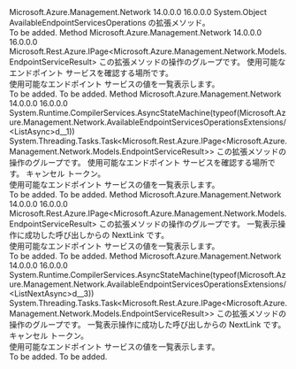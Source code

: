 <Type Name="AvailableEndpointServicesOperationsExtensions" FullName="Microsoft.Azure.Management.Network.AvailableEndpointServicesOperationsExtensions">
  <TypeSignature Language="C#" Value="public static class AvailableEndpointServicesOperationsExtensions" />
  <TypeSignature Language="ILAsm" Value=".class public auto ansi abstract sealed beforefieldinit AvailableEndpointServicesOperationsExtensions extends System.Object" />
  <TypeSignature Language="DocId" Value="T:Microsoft.Azure.Management.Network.AvailableEndpointServicesOperationsExtensions" />
  <TypeSignature Language="VB.NET" Value="Public Module AvailableEndpointServicesOperationsExtensions" />
  <TypeSignature Language="F#" Value="type AvailableEndpointServicesOperationsExtensions = class" />
  <AssemblyInfo>
    <AssemblyName>Microsoft.Azure.Management.Network</AssemblyName>
    <AssemblyVersion>14.0.0.0</AssemblyVersion>
    <AssemblyVersion>16.0.0.0</AssemblyVersion>
  </AssemblyInfo>
  <Base>
    <BaseTypeName>System.Object</BaseTypeName>
  </Base>
  <Interfaces />
  <Docs>
    <summary>
            AvailableEndpointServicesOperations の拡張メソッド。
            </summary>
    <remarks>To be added.</remarks>
  </Docs>
  <Members>
    <Member MemberName="List">
      <MemberSignature Language="C#" Value="public static Microsoft.Rest.Azure.IPage&lt;Microsoft.Azure.Management.Network.Models.EndpointServiceResult&gt; List (this Microsoft.Azure.Management.Network.IAvailableEndpointServicesOperations operations, string location);" />
      <MemberSignature Language="ILAsm" Value=".method public static hidebysig class Microsoft.Rest.Azure.IPage`1&lt;class Microsoft.Azure.Management.Network.Models.EndpointServiceResult&gt; List(class Microsoft.Azure.Management.Network.IAvailableEndpointServicesOperations operations, string location) cil managed" />
      <MemberSignature Language="DocId" Value="M:Microsoft.Azure.Management.Network.AvailableEndpointServicesOperationsExtensions.List(Microsoft.Azure.Management.Network.IAvailableEndpointServicesOperations,System.String)" />
      <MemberSignature Language="VB.NET" Value="&lt;Extension()&gt;&#xA;Public Function List (operations As IAvailableEndpointServicesOperations, location As String) As IPage(Of EndpointServiceResult)" />
      <MemberSignature Language="F#" Value="static member List : Microsoft.Azure.Management.Network.IAvailableEndpointServicesOperations * string -&gt; Microsoft.Rest.Azure.IPage&lt;Microsoft.Azure.Management.Network.Models.EndpointServiceResult&gt;" Usage="Microsoft.Azure.Management.Network.AvailableEndpointServicesOperationsExtensions.List (operations, location)" />
      <MemberType>Method</MemberType>
      <AssemblyInfo>
        <AssemblyName>Microsoft.Azure.Management.Network</AssemblyName>
        <AssemblyVersion>14.0.0.0</AssemblyVersion>
        <AssemblyVersion>16.0.0.0</AssemblyVersion>
      </AssemblyInfo>
      <ReturnValue>
        <ReturnType>Microsoft.Rest.Azure.IPage&lt;Microsoft.Azure.Management.Network.Models.EndpointServiceResult&gt;</ReturnType>
      </ReturnValue>
      <Parameters>
        <Parameter Name="operations" Type="Microsoft.Azure.Management.Network.IAvailableEndpointServicesOperations" RefType="this" />
        <Parameter Name="location" Type="System.String" />
      </Parameters>
      <Docs>
        <param name="operations">
            この拡張メソッドの操作のグループです。
            </param>
        <param name="location">
            使用可能なエンドポイント サービスを確認する場所です。
            </param>
        <summary>
            使用可能なエンドポイント サービスの値を一覧表示します。
            </summary>
        <returns>To be added.</returns>
        <remarks>To be added.</remarks>
      </Docs>
    </Member>
    <Member MemberName="ListAsync">
      <MemberSignature Language="C#" Value="public static System.Threading.Tasks.Task&lt;Microsoft.Rest.Azure.IPage&lt;Microsoft.Azure.Management.Network.Models.EndpointServiceResult&gt;&gt; ListAsync (this Microsoft.Azure.Management.Network.IAvailableEndpointServicesOperations operations, string location, System.Threading.CancellationToken cancellationToken = null);" />
      <MemberSignature Language="ILAsm" Value=".method public static hidebysig class System.Threading.Tasks.Task`1&lt;class Microsoft.Rest.Azure.IPage`1&lt;class Microsoft.Azure.Management.Network.Models.EndpointServiceResult&gt;&gt; ListAsync(class Microsoft.Azure.Management.Network.IAvailableEndpointServicesOperations operations, string location, valuetype System.Threading.CancellationToken cancellationToken) cil managed" />
      <MemberSignature Language="DocId" Value="M:Microsoft.Azure.Management.Network.AvailableEndpointServicesOperationsExtensions.ListAsync(Microsoft.Azure.Management.Network.IAvailableEndpointServicesOperations,System.String,System.Threading.CancellationToken)" />
      <MemberSignature Language="F#" Value="static member ListAsync : Microsoft.Azure.Management.Network.IAvailableEndpointServicesOperations * string * System.Threading.CancellationToken -&gt; System.Threading.Tasks.Task&lt;Microsoft.Rest.Azure.IPage&lt;Microsoft.Azure.Management.Network.Models.EndpointServiceResult&gt;&gt;" Usage="Microsoft.Azure.Management.Network.AvailableEndpointServicesOperationsExtensions.ListAsync (operations, location, cancellationToken)" />
      <MemberType>Method</MemberType>
      <AssemblyInfo>
        <AssemblyName>Microsoft.Azure.Management.Network</AssemblyName>
        <AssemblyVersion>14.0.0.0</AssemblyVersion>
        <AssemblyVersion>16.0.0.0</AssemblyVersion>
      </AssemblyInfo>
      <Attributes>
        <Attribute>
          <AttributeName>System.Runtime.CompilerServices.AsyncStateMachine(typeof(Microsoft.Azure.Management.Network.AvailableEndpointServicesOperationsExtensions/&lt;ListAsync&gt;d__1))</AttributeName>
        </Attribute>
      </Attributes>
      <ReturnValue>
        <ReturnType>System.Threading.Tasks.Task&lt;Microsoft.Rest.Azure.IPage&lt;Microsoft.Azure.Management.Network.Models.EndpointServiceResult&gt;&gt;</ReturnType>
      </ReturnValue>
      <Parameters>
        <Parameter Name="operations" Type="Microsoft.Azure.Management.Network.IAvailableEndpointServicesOperations" RefType="this" />
        <Parameter Name="location" Type="System.String" />
        <Parameter Name="cancellationToken" Type="System.Threading.CancellationToken" />
      </Parameters>
      <Docs>
        <param name="operations">
            この拡張メソッドの操作のグループです。
            </param>
        <param name="location">
            使用可能なエンドポイント サービスを確認する場所です。
            </param>
        <param name="cancellationToken">
            キャンセル トークン。
            </param>
        <summary>
            使用可能なエンドポイント サービスの値を一覧表示します。
            </summary>
        <returns>To be added.</returns>
        <remarks>To be added.</remarks>
      </Docs>
    </Member>
    <Member MemberName="ListNext">
      <MemberSignature Language="C#" Value="public static Microsoft.Rest.Azure.IPage&lt;Microsoft.Azure.Management.Network.Models.EndpointServiceResult&gt; ListNext (this Microsoft.Azure.Management.Network.IAvailableEndpointServicesOperations operations, string nextPageLink);" />
      <MemberSignature Language="ILAsm" Value=".method public static hidebysig class Microsoft.Rest.Azure.IPage`1&lt;class Microsoft.Azure.Management.Network.Models.EndpointServiceResult&gt; ListNext(class Microsoft.Azure.Management.Network.IAvailableEndpointServicesOperations operations, string nextPageLink) cil managed" />
      <MemberSignature Language="DocId" Value="M:Microsoft.Azure.Management.Network.AvailableEndpointServicesOperationsExtensions.ListNext(Microsoft.Azure.Management.Network.IAvailableEndpointServicesOperations,System.String)" />
      <MemberSignature Language="VB.NET" Value="&lt;Extension()&gt;&#xA;Public Function ListNext (operations As IAvailableEndpointServicesOperations, nextPageLink As String) As IPage(Of EndpointServiceResult)" />
      <MemberSignature Language="F#" Value="static member ListNext : Microsoft.Azure.Management.Network.IAvailableEndpointServicesOperations * string -&gt; Microsoft.Rest.Azure.IPage&lt;Microsoft.Azure.Management.Network.Models.EndpointServiceResult&gt;" Usage="Microsoft.Azure.Management.Network.AvailableEndpointServicesOperationsExtensions.ListNext (operations, nextPageLink)" />
      <MemberType>Method</MemberType>
      <AssemblyInfo>
        <AssemblyName>Microsoft.Azure.Management.Network</AssemblyName>
        <AssemblyVersion>14.0.0.0</AssemblyVersion>
        <AssemblyVersion>16.0.0.0</AssemblyVersion>
      </AssemblyInfo>
      <ReturnValue>
        <ReturnType>Microsoft.Rest.Azure.IPage&lt;Microsoft.Azure.Management.Network.Models.EndpointServiceResult&gt;</ReturnType>
      </ReturnValue>
      <Parameters>
        <Parameter Name="operations" Type="Microsoft.Azure.Management.Network.IAvailableEndpointServicesOperations" RefType="this" />
        <Parameter Name="nextPageLink" Type="System.String" />
      </Parameters>
      <Docs>
        <param name="operations">
            この拡張メソッドの操作のグループです。
            </param>
        <param name="nextPageLink">
            一覧表示操作に成功した呼び出しからの NextLink です。
            </param>
        <summary>
            使用可能なエンドポイント サービスの値を一覧表示します。
            </summary>
        <returns>To be added.</returns>
        <remarks>To be added.</remarks>
      </Docs>
    </Member>
    <Member MemberName="ListNextAsync">
      <MemberSignature Language="C#" Value="public static System.Threading.Tasks.Task&lt;Microsoft.Rest.Azure.IPage&lt;Microsoft.Azure.Management.Network.Models.EndpointServiceResult&gt;&gt; ListNextAsync (this Microsoft.Azure.Management.Network.IAvailableEndpointServicesOperations operations, string nextPageLink, System.Threading.CancellationToken cancellationToken = null);" />
      <MemberSignature Language="ILAsm" Value=".method public static hidebysig class System.Threading.Tasks.Task`1&lt;class Microsoft.Rest.Azure.IPage`1&lt;class Microsoft.Azure.Management.Network.Models.EndpointServiceResult&gt;&gt; ListNextAsync(class Microsoft.Azure.Management.Network.IAvailableEndpointServicesOperations operations, string nextPageLink, valuetype System.Threading.CancellationToken cancellationToken) cil managed" />
      <MemberSignature Language="DocId" Value="M:Microsoft.Azure.Management.Network.AvailableEndpointServicesOperationsExtensions.ListNextAsync(Microsoft.Azure.Management.Network.IAvailableEndpointServicesOperations,System.String,System.Threading.CancellationToken)" />
      <MemberSignature Language="F#" Value="static member ListNextAsync : Microsoft.Azure.Management.Network.IAvailableEndpointServicesOperations * string * System.Threading.CancellationToken -&gt; System.Threading.Tasks.Task&lt;Microsoft.Rest.Azure.IPage&lt;Microsoft.Azure.Management.Network.Models.EndpointServiceResult&gt;&gt;" Usage="Microsoft.Azure.Management.Network.AvailableEndpointServicesOperationsExtensions.ListNextAsync (operations, nextPageLink, cancellationToken)" />
      <MemberType>Method</MemberType>
      <AssemblyInfo>
        <AssemblyName>Microsoft.Azure.Management.Network</AssemblyName>
        <AssemblyVersion>14.0.0.0</AssemblyVersion>
        <AssemblyVersion>16.0.0.0</AssemblyVersion>
      </AssemblyInfo>
      <Attributes>
        <Attribute>
          <AttributeName>System.Runtime.CompilerServices.AsyncStateMachine(typeof(Microsoft.Azure.Management.Network.AvailableEndpointServicesOperationsExtensions/&lt;ListNextAsync&gt;d__3))</AttributeName>
        </Attribute>
      </Attributes>
      <ReturnValue>
        <ReturnType>System.Threading.Tasks.Task&lt;Microsoft.Rest.Azure.IPage&lt;Microsoft.Azure.Management.Network.Models.EndpointServiceResult&gt;&gt;</ReturnType>
      </ReturnValue>
      <Parameters>
        <Parameter Name="operations" Type="Microsoft.Azure.Management.Network.IAvailableEndpointServicesOperations" RefType="this" />
        <Parameter Name="nextPageLink" Type="System.String" />
        <Parameter Name="cancellationToken" Type="System.Threading.CancellationToken" />
      </Parameters>
      <Docs>
        <param name="operations">
            この拡張メソッドの操作のグループです。
            </param>
        <param name="nextPageLink">
            一覧表示操作に成功した呼び出しからの NextLink です。
            </param>
        <param name="cancellationToken">
            キャンセル トークン。
            </param>
        <summary>
            使用可能なエンドポイント サービスの値を一覧表示します。
            </summary>
        <returns>To be added.</returns>
        <remarks>To be added.</remarks>
      </Docs>
    </Member>
  </Members>
</Type>